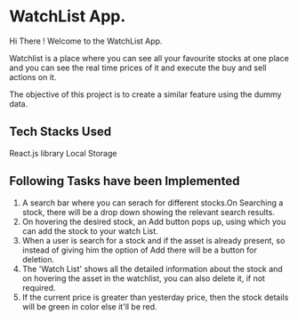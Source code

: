 # WatchList App.

Hi There ! Welcome to the WatchList App.

Watchlist is a place where you can see all your favourite stocks at one place and you can see the real time prices of it and execute the buy and sell actions on it.

The objective of this project is to create a similar feature using the dummy data.

## Tech Stacks Used
React.js library
Local Storage

## Following Tasks have been Implemented
1. A search bar where you can serach for different stocks.On Searching a stock, there will be a drop down showing the relevant search results.
2. On hovering the desired stock, an Add button pops up, using which you can add the stock to your watch List.
3. When a user is search for a stock and if the asset is already present, so instead of giving him the option of Add there will be a button for deletion.
4. The 'Watch List' shows all the detailed information about the stock and on hovering the asset in the watchlist, you can also delete it, if not required.
5. If the current price is greater than yesterday price, then the stock details will be green in color else it'll be red.
